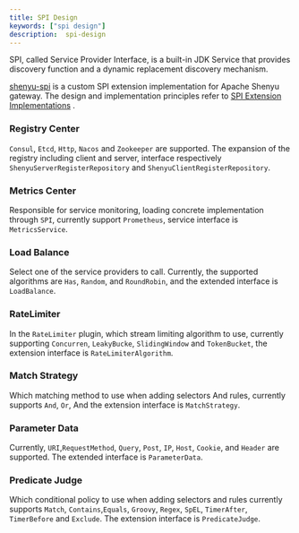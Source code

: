 ```yaml
---
title: SPI Design
keywords: ["spi design"]
description:  spi-design
---
```



SPI, called Service Provider Interface, is a built-in JDK Service that provides discovery function and a dynamic replacement discovery mechanism.


[shenyu-spi](https://github.com/apache/shenyu/tree/master/shenyu-spi) is a custom SPI extension implementation for Apache Shenyu gateway. The design and implementation principles refer to [SPI Extension Implementations](https://dubbo.apache.org/en/docs/v2.7/dev/impls/) .


### Registry Center

`Consul`, `Etcd`, `Http`, `Nacos` and `Zookeeper` are supported. The expansion of the registry including client and server, interface respectively `ShenyuServerRegisterRepository` and `ShenyuClientRegisterRepository`.

### Metrics Center

Responsible for service monitoring, loading concrete implementation through `SPI`, currently support `Prometheus`, service interface is `MetricsService`.



### Load Balance

Select one of the service providers to call. Currently, the supported algorithms are `Has`, `Random`, and `RoundRobin`, and the extended interface is `LoadBalance`.

### RateLimiter


In the `RateLimiter` plugin, which stream limiting algorithm to use, currently supporting `Concurren`, `LeakyBucke`, `SlidingWindow` and `TokenBucket`, the extension interface is `RateLimiterAlgorithm`.


### Match Strategy

Which matching method to use when adding selectors And rules, currently supports `And`, `Or`, And the extension interface is `MatchStrategy`.


### Parameter Data


Currently, `URI`,`RequestMethod`, `Query`, `Post`, `IP`, `Host`, `Cookie`, and `Header` are supported. The extended interface is `ParameterData`.


### Predicate Judge

Which conditional policy to use when adding selectors and rules currently supports `Match`, `Contains`,`Equals`, `Groovy`, `Regex`, `SpEL`, `TimerAfter`, `TimerBefore` and `Exclude`. The extension interface is `PredicateJudge`.


